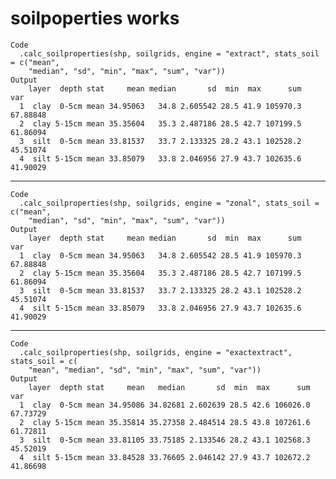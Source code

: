 # soilpoperties works

    Code
      .calc_soilproperties(shp, soilgrids, engine = "extract", stats_soil = c("mean",
        "median", "sd", "min", "max", "sum", "var"))
    Output
        layer  depth stat     mean median       sd  min  max      sum      var
      1  clay  0-5cm mean 34.95063   34.8 2.605542 28.5 41.9 105970.3 67.88848
      2  clay 5-15cm mean 35.35604   35.3 2.487186 28.5 42.7 107199.5 61.86094
      3  silt  0-5cm mean 33.81537   33.7 2.133325 28.2 43.1 102528.2 45.51074
      4  silt 5-15cm mean 33.85079   33.8 2.046956 27.9 43.7 102635.6 41.90029

---

    Code
      .calc_soilproperties(shp, soilgrids, engine = "zonal", stats_soil = c("mean",
        "median", "sd", "min", "max", "sum", "var"))
    Output
        layer  depth stat     mean median       sd  min  max      sum      var
      1  clay  0-5cm mean 34.95063   34.8 2.605542 28.5 41.9 105970.3 67.88848
      2  clay 5-15cm mean 35.35604   35.3 2.487186 28.5 42.7 107199.5 61.86094
      3  silt  0-5cm mean 33.81537   33.7 2.133325 28.2 43.1 102528.2 45.51074
      4  silt 5-15cm mean 33.85079   33.8 2.046956 27.9 43.7 102635.6 41.90029

---

    Code
      .calc_soilproperties(shp, soilgrids, engine = "exactextract", stats_soil = c(
        "mean", "median", "sd", "min", "max", "sum", "var"))
    Output
        layer  depth stat     mean   median       sd  min  max      sum      var
      1  clay  0-5cm mean 34.95086 34.82681 2.602639 28.5 42.6 106026.0 67.73729
      2  clay 5-15cm mean 35.35814 35.27358 2.484514 28.5 43.8 107261.6 61.72811
      3  silt  0-5cm mean 33.81105 33.75185 2.133546 28.2 43.1 102568.3 45.52019
      4  silt 5-15cm mean 33.84528 33.76605 2.046142 27.9 43.7 102672.2 41.86698

